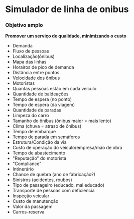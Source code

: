 # Simulador de linha de onibus

### Objetivo amplo
**Promover um serviço de qualidade, minimizando o custo**


- Demanda
- Fluxo de pessoas
- Localização(ônibus)
- Mapa das linhas
- Horairos de pico de demanda
- Distância entre pontos
- Velocidade dos ônibus
- Motoristas
- Quantas pessoas estão em cada veículo
- Quantidade de baldeações 
- Tempo de espera (no ponto)
- Tempo de espera (da viagem)
- Quantidade de paradas
- Limpeza do carro
- Tamanho do ônibus (ônibus maior = mais lento)
- Clima (chuva = atraso de ônibus)
- Tempo de embarque
- Tempo de parada em semáforos
- Estrutura/Condição da via
- Custo de operação do veículo/empresa/mão de obra
- Tempo de abastecimento
- "Reputação" do motorista
- "Compliance"
- Intinerário
- Chance de quebra (ano de fabricação?)
- Sinistros (acidentes, roubos)
- Tipo de passageiro (educado, mal educado) 
- Transporte de pessoas com deficiencia
- Inspeção veicular
- Custo de manutenção
- Valor da passagem
- Carros-reserva
